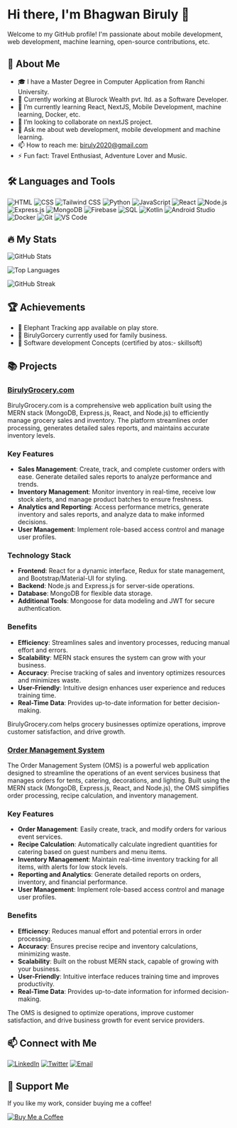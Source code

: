 # Hi there, I'm Bhagwan Biruly 👋

Welcome to my GitHub profile! I'm passionate about mobile development, web development, machine learning, open-source contributions, etc.

## 🚀 About Me

- 🎓 I have a Master Degree in Computer Application from Ranchi University.
- 💼 Currently working at Blurock Wealth pvt. ltd. as a Software Developer.
- 🌱 I’m currently learning React, NextJS, Mobile Development, machine learning, Docker, etc.
- 👯 I’m looking to collaborate on nextJS project.
- 💬 Ask me about web development, mobile development and machine learning.
- 📫 How to reach me: biruly2020@gmail.com
- ⚡ Fun fact: Travel Enthusiast, Adventure Lover and Music.

## 🛠️ Languages and Tools

![HTML](https://img.shields.io/badge/-HTML-E34F26?style=flat&logo=html5&logoColor=white)
![CSS](https://img.shields.io/badge/-CSS-1572B6?style=flat&logo=css3&logoColor=white)
![Tailwind CSS](https://img.shields.io/badge/-Tailwind%20CSS-38B2AC?style=flat&logo=tailwind-css&logoColor=white)
![Python](https://img.shields.io/badge/-Python-3776AB?style=flat&logo=python&logoColor=white)
![JavaScript](https://img.shields.io/badge/-JavaScript-F7DF1E?style=flat&logo=javascript&logoColor=black)
![React](https://img.shields.io/badge/-React-61DAFB?style=flat&logo=react&logoColor=black)
![Node.js](https://img.shields.io/badge/-Node.js-339933?style=flat&logo=node.js&logoColor=white)
![Express.js](https://img.shields.io/badge/-Express.js-000000?style=flat&logo=express&logoColor=white)
![MongoDB](https://img.shields.io/badge/-MongoDB-47A248?style=flat&logo=mongodb&logoColor=white)
![Firebase](https://img.shields.io/badge/-Firebase-FFCA28?style=flat&logo=firebase&logoColor=black)
![SQL](https://img.shields.io/badge/-SQL-4479A1?style=flat&logo=sql&logoColor=white)
![Kotlin](https://img.shields.io/badge/-Kotlin-0095D5?style=flat&logo=kotlin&logoColor=white)
![Android Studio](https://img.shields.io/badge/-Android%20Studio-3DDC84?style=flat&logo=android-studio&logoColor=white)
![Docker](https://img.shields.io/badge/-Docker-2496ED?style=flat&logo=docker&logoColor=white)
![Git](https://img.shields.io/badge/-Git-F05032?style=flat&logo=git&logoColor=white)
![VS Code](https://img.shields.io/badge/-VS%20Code-007ACC?style=flat&logo=visual-studio-code&logoColor=white)

## 🔥 My Stats

![GitHub Stats](https://github-readme-stats.vercel.app/api?username=biruly-cyber&show_icons=true&theme=radical)

![Top Languages](https://github-readme-stats.vercel.app/api/top-langs/?username=biruly-cyber&layout=compact&theme=radical)

![GitHub Streak](https://github-readme-streak-stats.herokuapp.com?user=biruly-cyber&theme=dark)


## 🏆 Achievements

- 🥇 Elephant Tracking app available on play store.
- 🥈 BirulyGorcery currently used for family business.
- 🥉 Software development Concepts (certified by atos:- skillsoft)

## 📚 Projects

### [BirulyGrocery.com](https://github.com/biruly-cyber/shop)

BirulyGrocery.com is a comprehensive web application built using the MERN stack (MongoDB, Express.js, React, and Node.js) to efficiently manage grocery sales and inventory. The platform streamlines order processing, generates detailed sales reports, and maintains accurate inventory levels.

### Key Features

- **Sales Management**: Create, track, and complete customer orders with ease. Generate detailed sales reports to analyze performance and trends.
- **Inventory Management**: Monitor inventory in real-time, receive low stock alerts, and manage product batches to ensure freshness.
- **Analytics and Reporting**: Access performance metrics, generate inventory and sales reports, and analyze data to make informed decisions.
- **User Management**: Implement role-based access control and manage user profiles.

### Technology Stack

- **Frontend**: React for a dynamic interface, Redux for state management, and Bootstrap/Material-UI for styling.
- **Backend**: Node.js and Express.js for server-side operations.
- **Database**: MongoDB for flexible data storage.
- **Additional Tools**: Mongoose for data modeling and JWT for secure authentication.

### Benefits

- **Efficiency**: Streamlines sales and inventory processes, reducing manual effort and errors.
- **Scalability**: MERN stack ensures the system can grow with your business.
- **Accuracy**: Precise tracking of sales and inventory optimizes resources and minimizes waste.
- **User-Friendly**: Intuitive design enhances user experience and reduces training time.
- **Real-Time Data**: Provides up-to-date information for better decision-making.

BirulyGrocery.com helps grocery businesses optimize operations, improve customer satisfaction, and drive growth.

### [Order Management System](https://github.com/blurockinno/erp)

The Order Management System (OMS) is a powerful web application designed to streamline the operations of an event services business that manages orders for tents, catering, decorations, and lighting. Built using the MERN stack (MongoDB, Express.js, React, and Node.js), the OMS simplifies order processing, recipe calculation, and inventory management.

### Key Features

- **Order Management**: Easily create, track, and modify orders for various event services.
- **Recipe Calculation**: Automatically calculate ingredient quantities for catering based on guest numbers and menu items.
- **Inventory Management**: Maintain real-time inventory tracking for all items, with alerts for low stock levels.
- **Reporting and Analytics**: Generate detailed reports on orders, inventory, and financial performance.
- **User Management**: Implement role-based access control and manage user profiles.

### Benefits

- **Efficiency**: Reduces manual effort and potential errors in order processing.
- **Accuracy**: Ensures precise recipe and inventory calculations, minimizing waste.
- **Scalability**: Built on the robust MERN stack, capable of growing with your business.
- **User-Friendly**: Intuitive interface reduces training time and improves productivity.
- **Real-Time Data**: Provides up-to-date information for informed decision-making.

The OMS is designed to optimize operations, improve customer satisfaction, and drive business growth for event service providers.

## 📫 Connect with Me

[![LinkedIn](https://img.shields.io/badge/-LinkedIn-0A66C2?style=flat&logo=linkedin&logoColor=white)](https://www.linkedin.com/in/bhagwan-biruly/)
[![Twitter](https://img.shields.io/badge/-Twitter-1DA1F2?style=flat&logo=twitter&logoColor=white)](https://twitter.com/yourusername)
[![Email](https://img.shields.io/badge/-Email-D14836?style=flat&logo=gmail&logoColor=white)](mailto:biruly2020@example.com)


## 💖 Support Me

If you like my work, consider buying me a coffee!

[![Buy Me a Coffee](https://img.shields.io/badge/-Buy%20me%20a%20coffee-FFDD00?style=flat&logo=buy-me-a-coffee&logoColor=black)](https://www.buymeacoffee.com/coffeewithbiruly)
